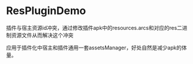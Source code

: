 # ResPluginDemo
插件与宿主资源id冲突，通过修改插件apk中的resources.arcs和对应的res二进制资源文件从而解决这个冲突

应用于插件化中宿主和插件通用一套assetsManager，好处自然是减少apk的体量。


